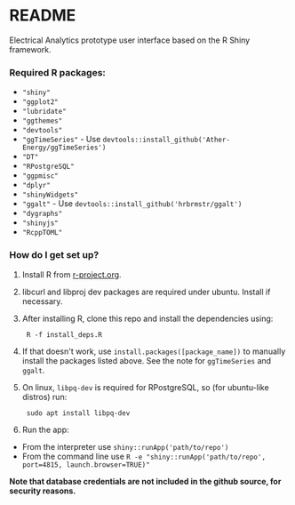 # README #

Electrical Analytics prototype user interface based on the R Shiny framework.

### Required R packages: ###

* ``"shiny"``
* ``"ggplot2"``
* ``"lubridate"``
* ``"ggthemes"``
* ``"devtools"``
* ``"ggTimeSeries"``  - Use ``devtools::install_github('Ather-Energy/ggTimeSeries')``
* ``"DT"``
* ``"RPostgreSQL"``
* ``"ggpmisc"``
* ``"dplyr"``
* ``"shinyWidgets"``
* ``"ggalt"``  - Use ``devtools::install_github('hrbrmstr/ggalt')``
* ``"dygraphs"``
* ``"shinyjs"``
* ``"RcppTOML"``

### How do I get set up? ###

1. Install R from [r-project.org](https://www.r-project.org/).

2. libcurl and libproj dev packages are required under ubuntu. Install if necessary.

3. After installing R, clone this repo and install the dependencies using:

        R -f install_deps.R

4. If that doesn't work, use ``install.packages([package_name])`` to manually install the packages listed above. See the note for ``ggTimeSeries`` and ``ggalt``.

5. On linux, ``libpq-dev`` is required for RPostgreSQL, so (for ubuntu-like distros) run:

        sudo apt install libpq-dev

7. Run the app:

* From the interpreter use ``shiny::runApp('path/to/repo')``
* From the command line use ``R -e "shiny::runApp('path/to/repo', port=4815, launch.browser=TRUE)"``

**Note that database credentials are not included in the github source, for security reasons.**